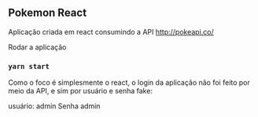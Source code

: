 ## Pokemon React

Aplicação criada em react consumindo a API http://pokeapi.co/

Rodar a aplicação

### `yarn start`

Como o foco é simplesmente o react, o login da aplicação não foi feito por meio da API, e sim por usuário e senha fake:

usuário: admin
Senha admin
